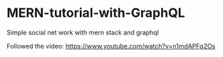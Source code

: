# MERN-tutorial-with-GraphQL

Simple social net work with mern stack and graphql

Followed the video: https://www.youtube.com/watch?v=n1mdAPFq2Os

